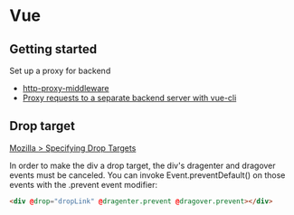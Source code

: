 # Vue

## Getting started

Set up a proxy for backend

- [http-proxy-middleware](https://github.com/chimurai/http-proxy-middleware)
- [Proxy requests to a separate backend server with vue-cli](https://stackoverflow.com/questions/40315451/proxy-requests-to-a-separate-backend-server-with-vue-cli)

## Drop target

[Mozilla > Specifying Drop Targets](https://developer.mozilla.org/en-US/docs/Web/API/HTML_Drag_and_Drop_API/Drag_operations#droptargets)

In order to make the div a drop target, the div's dragenter and dragover events must be canceled. You can invoke Event.preventDefault() on those events with the .prevent event modifier:

```html
<div @drop="dropLink" @dragenter.prevent @dragover.prevent></div>
```
